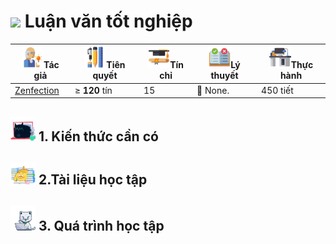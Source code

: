 # <img src="/images/docs/HP/CT550.png" width="50"> Luận văn tốt nghiệp

| <img src="https://raw.githubusercontent.com/Zenfection/Image/master/2021/07/31-17-12-38-Professor%20Male.png" title="" alt="Professor Male.png" width="35">Tác giả | <img title="" src="https://raw.githubusercontent.com/Zenfection/Image/master/2021/07/31-17-08-42-Learning%20Tools.png" alt="Learning Tools.png" width="35">Tiên quyết | <img src="https://raw.githubusercontent.com/Zenfection/Image/master/2021/07/31-17-13-24-Degree.png" title="" alt="Degree.png" width="35">Tín chỉ | <img src="https://raw.githubusercontent.com/Zenfection/Image/master/2021/07/31-17-10-10-Rage%20Room%20Rules.png" title="" alt="Rage Room Rules.png" width="35">Lý thuyết | <img src="https://raw.githubusercontent.com/Zenfection/Image/master/2021/07/31-17-11-54-Student%20Desk.png" title="" alt="Student Desk.png" width="35">Thực hành |
| ------------------------------------------------------------------------------------------------------------------------------------------------------------------ | --------------------------------------------------------------------------------------------------------------------------------------------------------------------- | ------------------------------------------------------------------------------------------------------------------------------------------------ | ------------------------------------------------------------------------------------------------------------------------------------------------------------------------ | ---------------------------------------------------------------------------------------------------------------------------------------------------------------- |
| [Zenfection](http://facebook.com/zenfection)                                                                                                                       | ≥ **120** tín                                                                                                                                                              | 15                                                                                                                                                | 🚫 None.                                                                                                                                                                       | 450 tiết                                                                                                                                                               |

## <img src="https://raw.githubusercontent.com/Zenfection/Image/master/2021/08/02-21-26-29-tenor.gif" width="40"> 1. Kiến thức cần có

## <img src="https://raw.githubusercontent.com/Zenfection/Image/master/2021/08/02-21-24-49-tenor.gif" width="40"> 2.Tài liệu học tập

## <img src="https://raw.githubusercontent.com/Zenfection/Image/master/2021/08/02-21-41-35-tenor.gif" width="40"> 3. Quá trình học tập